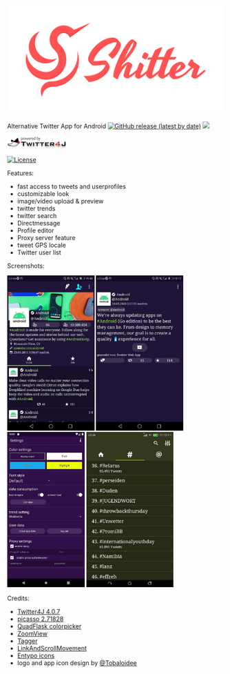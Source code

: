 <p align="center"><img src="/logo/logotype-horizontal.png"></p>

Alternative Twitter App for Android 
[![GitHub release (latest by date)](https://img.shields.io/github/v/release/nuclearfog/shitter)](https://github.com/nuclearfog/Shitter/releases/latest/download/SH1TT3R.apk)
![](https://img.shields.io/github/downloads/nuclearfog/Shitter/total)


<img src="/images/twitter4j.gif" width="138" height="30"/>

[![License](https://img.shields.io/badge/License-Apache%202.0-blue.svg)](https://opensource.org/licenses/Apache-2.0)


Features:
- fast access to tweets and userprofiles
- customizable look
- image/video upload & preview
- twitter trends
- twitter search
- Directmessage
- Profile editor
- Proxy server feature
- tweet GPS locale
- Twitter user list


Screenshots:

<img src="/images/shitter_1.jpg" height="360"/> <img src="/images/shitter_2.jpg" height="360"/> <img src="/images/shitter_3.jpg" height="360"/> <img src="/images/shitter_4.jpg" height="360"/>


Credits:
- <a href="https://github.com/Twitter4J/Twitter4J">Twitter4J 4.0.7</a>
- <a href="https://github.com/square/picasso">picasso 2.71828</a>
- <a href="https://github.com/QuadFlask/colorpicker">QuadFlask colorpicker</a>
- <a href="https://github.com/nuclearfog/ZoomView">ZoomView</a>
- <a href="https://github.com/nuclearfog/Tagger">Tagger</a>
- <a href="https://github.com/nuclearfog/LinkAndScrollMovement">LinkAndScrollMovement</a>
- <a href="http://www.entypo.com" title="">Entypo icons</a>
- logo and app icon design by <a href="https://github.com/Tobaloidee" title="">@Tobaloidee</a>
